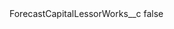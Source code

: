 <?xml version="1.0" encoding="UTF-8"?>
<CustomMetadata xmlns="http://soap.sforce.com/2006/04/metadata">
    <label>ForecastCapitalLessorWorks__c</label>
    <protected>false</protected>
</CustomMetadata>
